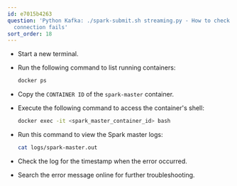 ```yaml
---
id: e7015b4263
question: 'Python Kafka: ./spark-submit.sh streaming.py - How to check why Spark master
  connection fails'
sort_order: 18
---
```


- Start a new terminal.

- Run the following command to list running containers:

  ```bash
  docker ps
  ```

- Copy the `CONTAINER ID` of the `spark-master` container.

- Execute the following command to access the container's shell:

  ```bash
  docker exec -it <spark_master_container_id> bash
  ```

- Run this command to view the Spark master logs:

  ```bash
  cat logs/spark-master.out
  ```

- Check the log for the timestamp when the error occurred.

- Search the error message online for further troubleshooting.